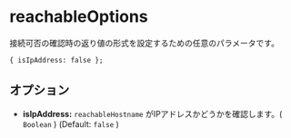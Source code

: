 reachableOptions
================

接続可否の確認時の返り値の形式を設定するための任意のパラメータです。

    { isIpAddress: false };

オプション
-------

- __isIpAddress:__ `reachableHostname` がIPアドレスかどうかを確認します。( `Boolean` ) (Default: `false` )